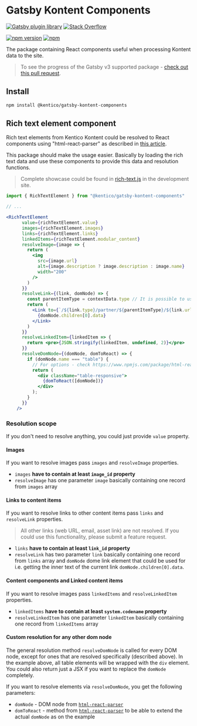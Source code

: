 # Gatsby Kontent Components

[![Gatsby plugin library](https://img.shields.io/badge/Gatsby%20plugin%20library-%23663399.svg)](https://www.gatsbyjs.org/packages/@kentico/gatsby-kontent-components)
[![Stack Overflow](https://img.shields.io/badge/Stack%20Overflow-ASK%20NOW-FE7A16.svg?logo=stackoverflow&logoColor=white)](https://stackoverflow.com/tags/kentico-kontent)

[![npm version](https://badge.fury.io/js/%40kentico%2Fgatsby-kontent-components.svg)](https://badge.fury.io/js/%40kentico%2Fgatsby-kontent-components)
[![npm](https://img.shields.io/npm/dt/%40kentico%2Fgatsby-kontent-components.svg)](https://www.npmjs.com/package/@kentico/gatsby-kontent-components)

The package containing React components useful when processing Kontent data to the site.

> To see the progress of the Gatsby v3 supported package - [check out this pull request](https://github.com/Kentico/kontent-gatsby-packages/pull/174).

## Install

```sh
npm install @kentico/gatsby-kontent-components
```

## Rich text element component

Rich text elements from Kentico Kontent could be resolved to React components using "html-react-parser" as described in [this article](https://rshackleton.co.uk/articles/rendering-kentico-cloud-linked-content-items-with-react-components-in-gatsby).

This package should make the usage easier. Basically by loading the rich text data and use these components to provide this data and resolution functions.

> Complete showcase could be found in [rich-text.js](../../site/src/pages/rich-text.js) in the development site.

```jsx
import { RichTextElement } from "@kentico/gatsby-kontent-components"

// ...

<RichTextElement
      value={richTextElement.value}
      images={richTextElement.images}
      links={richTextElement.links}
      linkedItems={richTextElement.modular_content}
      resolveImage={image => {
        return (
          <img
            src={image.url}
            alt={image.description ? image.description : image.name}
            width="200"
          />
        )
      }}
      resolveLink={(link, domNode) => {
        const parentItemType = contextData.type // It is possible to use external data for resolution
        return (
          <Link to={`/${link.type}/partner/${parentItemType}/${link.url_slug}`}>
            {domNode.children[0].data}
          </Link>
        )
      }}
      resolveLinkedItem={linkedItem => {
        return <pre>{JSON.stringify(linkedItem, undefined, 2)}</pre>
      }}
      resolveDomNode={(domNode, domToReact) => {
        if (domNode.name === "table") {
          // For options - check https://www.npmjs.com/package/html-react-parser#options
          return (
            <div className="table-responsive">
              {domToReact([domNode])}
            </div>
          );
        }
      }}
    />
```

### Resolution scope

If you don't need to resolve anything, you could just provide `value` property.

#### Images

If you want to resolve images pass `images` and `resolveImage` properties.

- `images` **have to contain at least `image_id` property**
- `resolveImage` has one parameter `image` basically containing one record from `images` array

#### Links to content items

If you want to resolve links to other content items pass `links` and `resolveLink` properties.

> All other links (web URL, email, asset link) are not resolved. If you could use this functionality, please submit a feature request.

- `links` **have to contain at least `link_id` property**
- `resolveLink` has two parameter `link` basically containing one record from `links` array and `domNode` dome link element that could be used for i.e. getting the inner text of the current link `domNode.children[0].data`.

#### Content components and Linked content items

If you want to resolve images pass `linkedItems` and `resolveLinkedItem` properties.

- `linkedItems` **have to contain at least `system.codename` property**
- `resolveLinkedItem` has one parameter `linkedItem` basically containing one record from `linkedItems` array

#### Custom resolution for any other dom node

The general resolution method `resolveDomNode` is called for every DOM node, except for ones that are resolved specifically (described above). In the example above, all table elements will be wrapped with the `div` element. You could also return just a JSX if you want to replace the `domNode` completely.

If you want to resolve elements via `resolveDomNode`, you get the following parameters:

- `domNode` - DOM node from [`html-react-parser`](https://www.npmjs.com/package/html-react-parser)
- `domToReact` - method from [`html-react-parser`](https://www.npmjs.com/package/html-react-parser) to be able to extend the actual `domNode` as on the example
